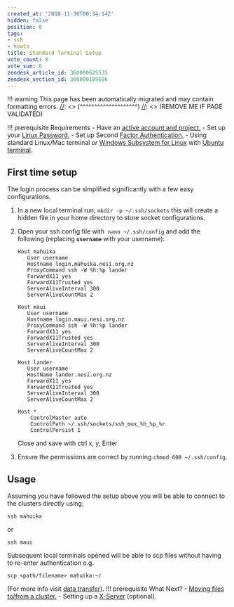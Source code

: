 ```yaml
---
created_at: '2018-11-30T00:34:14Z'
hidden: false
position: 0
tags:
- ssh
- howto
title: Standard Terminal Setup
vote_count: 8
vote_sum: 6
zendesk_article_id: 360000625535
zendesk_section_id: 360000189696
---
```




[//]: <> (REMOVE ME IF PAGE VALIDATED)
[//]: <> (vvvvvvvvvvvvvvvvvvvv)
!!! warning
    This page has been automatically migrated and may contain formatting errors.
[//]: <> (^^^^^^^^^^^^^^^^^^^^)
[//]: <> (REMOVE ME IF PAGE VALIDATED)

!!! prerequisite Requirements
     -   Have an [active account and
         project.](https://support.nesi.org.nz/hc/en-gb/sections/360000196195-Accounts-Projects)
     -   Set up your [Linux
         Password.](../../Getting_Started/Accessing_the_HPCs/Setting_Up_and_Resetting_Your_Password)
     -   Set up Second [Factor
         Authentication.](../../Getting_Started/Accessing_the_HPCs/Setting_Up_Two_Factor_Authentication)
     -   Using standard Linux/Mac terminal *or* [Windows Subsystem for
         Linux](../../Scientific_Computing/Terminal_Setup/Windows_Subsystem_for_Linux_WSL)
         with [Ubuntu
         terminal](../../Scientific_Computing/Terminal_Setup/Ubuntu_LTS_terminal_Windows).

## First time setup

The login process can be simplified significantly with a few easy
configurations.

1.  In a new local terminal run; `mkdir -p ~/.ssh/sockets` this will
    create a hidden file in your home directory to store socket
    configurations.

2.  Open your ssh config file with  `nano ~/.ssh/config` and add the
    following (replacing **`username`** with your username):

    ``` sl
    Host mahuika
       User username
       Hostname login.mahuika.nesi.org.nz
       ProxyCommand ssh -W %h:%p lander
       ForwardX11 yes
       ForwardX11Trusted yes
       ServerAliveInterval 300
       ServerAliveCountMax 2

    Host maui
       User username
       Hostname login.maui.nesi.org.nz
       ProxyCommand ssh -W %h:%p lander
       ForwardX11 yes
       ForwardX11Trusted yes
       ServerAliveInterval 300
       ServerAliveCountMax 2

    Host lander
       User username
       HostName lander.nesi.org.nz
       ForwardX11 yes
       ForwardX11Trusted yes
       ServerAliveInterval 300
       ServerAliveCountMax 2

    Host *
        ControlMaster auto
        ControlPath ~/.ssh/sockets/ssh_mux_%h_%p_%r
        ControlPersist 1
    ```

    Close and save with ctrl x, y, Enter

3.  Ensure the permissions are correct by
    running `chmod 600 ~/.ssh/config`.

## Usage

Assuming you have followed the setup above you will be able to connect
to the clusters directly using;

``` sl
ssh mahuika
```

or

``` sl
ssh maui
```

Subsequent local terminals opened will be able to scp files without
having to re-enter authentication e.g.

``` sl
scp <path/filename> mahuika:~/
```

(For more info visit [data
transfer](https://support.nesi.org.nz/hc/en-gb/articles/360000578455-File-Transfer-with-SCP)).
!!! prerequisite What Next?
     -   [Moving files to/from a
         cluster.](../../Getting_Started/Next_Steps/Moving_files_to_and_from_the_cluster)
     -   Setting up a
         [X-Server](../../Scientific_Computing/Terminal_Setup/X11_on_NeSI) (optional).
